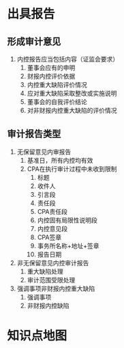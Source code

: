 # 出具报告

## 形成审计意见

1. 内控报告应当包括内容（证监会要求）
   1. 董事会应有的申明
   2. 财报内控评价依据
   3. 内控重大缺陷评价情况
   4. 应对重大缺陷采取整改或实施说明
   5. 董事会的自我评价结论
   6. 对非财报内控重大缺陷的评价情况

## 审计报告类型

1. 无保留意见内审报告
   1. 基准日，所有内控均有效
   2. CPA在执行审计过程中未收到限制
      1. 标题
      2. 收件人
      3. 引言段
      4. 责任段
      5. CPA责任段
      6. 内控固有局限性说明段
      7. 内控意见段
      8. CPA签章
      9. 事务所名称+地址+签章
      10. 报告日期
2. 非无保留意见内控审计报告
   1. 重大缺陷处理
   2. 审计范围受限处理
3. 强调事项非财报内控重大缺陷
   1. 强调事项
   2. 非财报内控缺陷

# 知识点地图

